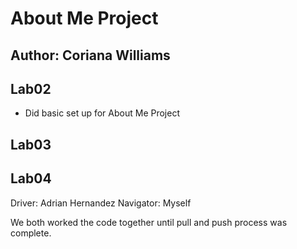 # About Me Project

## Author: Coriana Williams 

## Lab02
- Did basic set up for About Me Project

## Lab03

## Lab04
Driver: Adrian Hernandez
Navigator: Myself

 We both worked the code together until pull and push process was complete.